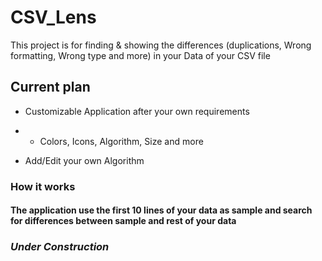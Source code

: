 # CSV_Lens
This project is for finding & showing the differences (duplications, Wrong formatting, Wrong type and more) in your Data of your CSV file

## Current plan 

* Customizable Application after your own requirements

* * Colors, Icons, Algorithm, Size and more

* Add/Edit your own Algorithm

### How it works

#### The application use the first 10 lines of your data as sample and search for differences between sample and rest of your data

### *Under Construction*
